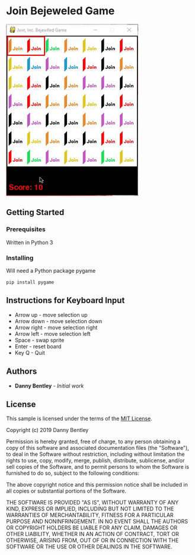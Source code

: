 # Join Bejeweled Game

![alt text](https://raw.githubusercontent.com/dannysbentley/Bejeweled_Join/master/gif/JoinGame.gif)

## Getting Started



### Prerequisites

Written in Python 3


### Installing

Will need a Python package pygame 

```
pip install pygame
```

## Instructions for Keyboard Input

* Arrow up - move selection up
* Arrow down - move selection down
* Arrow right - move selection right
* Arrow left - move selection left
* Space - swap sprite
* Enter - reset board 
* Key Q - Quit


## Authors

* **Danny Bentley** - *Initial work*

## License

This sample is licensed under the terms of the [MIT License](https://opensource.org/licenses/MIT).

Copyright (c) 2019 Danny Bentley

Permission is hereby granted, free of charge, to any person obtaining a copy of this software and associated documentation files (the "Software"), to deal in the Software without restriction, including without limitation the rights to use, copy, modify, merge, publish, distribute, sublicense, and/or sell copies of the Software, and to permit persons to whom the Software is furnished to do so, subject to the following conditions:

The above copyright notice and this permission notice shall be included in all copies or substantial portions of the Software.

THE SOFTWARE IS PROVIDED "AS IS", WITHOUT WARRANTY OF ANY KIND, EXPRESS OR IMPLIED, INCLUDING BUT NOT LIMITED TO THE WARRANTIES OF MERCHANTABILITY, FITNESS FOR A PARTICULAR PURPOSE AND NONINFRINGEMENT. IN NO EVENT SHALL THE AUTHORS OR COPYRIGHT HOLDERS BE LIABLE FOR ANY CLAIM, DAMAGES OR OTHER LIABILITY, WHETHER IN AN ACTION OF CONTRACT, TORT OR OTHERWISE, ARISING FROM, OUT OF OR IN CONNECTION WITH THE SOFTWARE OR THE USE OR OTHER DEALINGS IN THE SOFTWARE.
